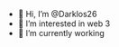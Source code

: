 - 👋 Hi, I’m @Darklos26
- 👀 I’m interested in web 3
- 🌱 I’m currently working 


<!---
Darklos26/Darklos26 is a ✨ special ✨ repository because its `README.md` (this file) appears on your GitHub profile.
You can click the Preview link to take a look at your changes.
--->
